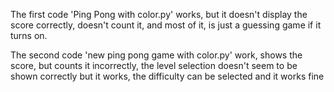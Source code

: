 The first code 'Ping Pong with color.py' works, but it doesn't display the score correctly, doesn't count it, and most of it, is just a guessing game if it turns on.

The second code 'new ping pong game with color.py' work, shows the score, but counts it incorrectly, the level selection doesn't seem to be shown correctly but it works, the difficulty can be selected and it works fine

